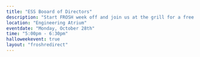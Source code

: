 ```yaml
---
title: "ESS Booard of Directors"
description: "Start FROSH week off and join us at the grill for a free pancake breakfast at Tonken Plaza (courtyard in front of the Engineering Building)! Pancakes and syrup will be provided! While supplies last."
location: "Engineering Atrium"
eventdate: "Monday, October 28th"
time: "5:00pm - 6:30pm"
halloweekevent: true
layout: "froshredirect"
---
```

